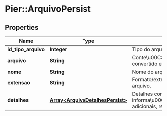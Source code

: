 # Pier::ArquivoPersist

## Properties
Name | Type | Description | Notes
------------ | ------------- | ------------- | -------------
**id_tipo_arquivo** | **Integer** | Tipo do arquivo | [optional] 
**arquivo** | **String** | Conte\u00C3\u00BAdo do arquivo convertido em Base 64 | [optional] 
**nome** | **String** | Nome do arquivo. | [optional] 
**extensao** | **String** | Formato/extens\u00C3\u00A3o do arquivo. | [optional] 
**detalhes** | [**Array&lt;ArquivoDetalhesPersist&gt;**](ArquivoDetalhesPersist.md) | Detalhes contendo informa\u00C3\u00A7\u00C3\u00B5es adicionais, relacionadas ao arquivo | 



